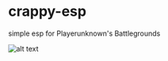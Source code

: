 # crappy-esp
simple esp for Playerunknown's Battlegrounds

![alt text](https://i.imgur.com/YeVJLX0.png "esp")
